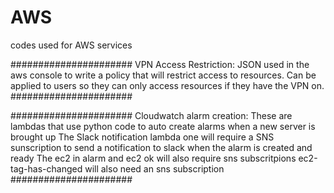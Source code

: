 # AWS
codes used for AWS services

######################
VPN Access Restriction:
JSON used in the aws console to write a policy that will restrict access to resources. Can be applied to users so they can only access resources if they have the VPN on. 
######################

######################
Cloudwatch alarm creation:
These are lambdas that use python code to auto create alarms when a new server is brought up
The Slack notification lambda one will require a SNS sunscription to send a notification to slack when the alarm is created and ready
The ec2 in alarm and ec2 ok will also require sns subscritpions
ec2-tag-has-changed will also need an sns subscription
######################
